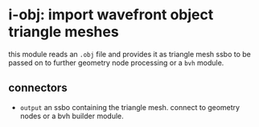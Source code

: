 # i-obj: import wavefront object triangle meshes

this module reads an `.obj` file and provides it as triangle mesh ssbo
to be passed on to further geometry node processing or a `bvh` module.

## connectors

* `output` an ssbo containing the triangle mesh. connect to geometry nodes or a bvh builder module.
